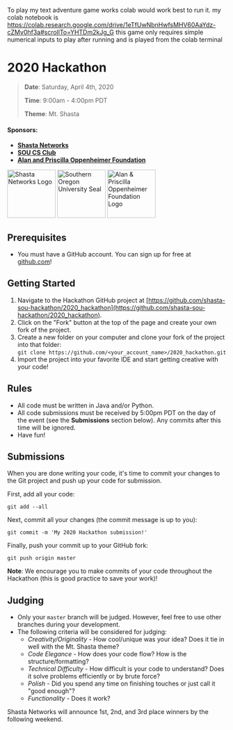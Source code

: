 To play my text adventure game works colab would work best to run it.
my colab notebook is https://colab.research.google.com/drive/1eTfUwNbnHwfsMHV60AaYdz-cZMv0hf3a#scrollTo=YHTDm2kJg_G
this game only requires simple numerical inputs to play after running and is played from the colab terminal

# 2020 Hackathon

> **Date**: Saturday, April 4th, 2020
>
> **Time**: 9:00am - 4:00pm PDT
>
> **Theme**: Mt. Shasta

#### Sponsors:
* **[Shasta Networks](https://shastanetworks.com)**
* **[SOU CS Club](https://sou.presence.io/organization/computer-science-club-2)**
* **[Alan and Priscilla Oppenheimer Foundation](https://oppenheimerfoundation.org)**
<p>
    <img src='images/shasta-networks-logo.png' alt='Shasta Networks Logo' title='Shasta Networks Logo' width='111' />
    <img src='images/sou-seal.png' data-canonical-src='https://upload.wikimedia.org/wikipedia/en/4/43/Souther_Oregon_University_seal.png' alt='Southern Oregon University Seal' title='Southern Oregon University Seal' width='111' />
    <img src='images/a-poppenfoundlgoclr01.jpg' data-canonical-src='https://oppenheimerfoundation.org/uploads/1/0/8/4/108402803/published/a-poppenfoundlgoclr01.jpg' alt='Alan &amp; Priscilla Oppenheimer Foundation Logo' title='Alan &amp; Priscilla Oppenheimer Foundation Logo' width='111' />
</p>

## Prerequisites
* You must have a GitHub account. You can sign up for free at [github.com](https://github.com)!

## Getting Started
1. Navigate to the Hackathon GitHub project at [https://github.com/shasta-sou-hackathon/2020_hackathon](https://github.com/shasta-sou-hackathon/2020_hackathon).
2. Click on the "Fork" button at the top of the page and create your own fork of the project.
3. Create a new folder on your computer and clone your fork of the project into that folder:<br />
`git clone https://github.com/<your_account_name>/2020_hackathon.git`
4. Import the project into your favorite IDE and start getting creative with your code!

## Rules
* All code must be written in Java and/or Python.
* All code submissions must be received by 5:00pm PDT on the day of the event (see the **Submissions** section below). Any commits after this time will be ignored.
* Have fun!

## Submissions
When you are done writing your code, it's time to commit your changes to the Git project and push up your code for submission.

First, add all your code:

`git add --all`

Next, commit all your changes (the commit message is up to you):

`git commit -m 'My 2020 Hackathon submission!'`

Finally, push your commit up to your GitHub fork:

`git push origin master`

**Note**: We encourage you to make commits of your code throughout the Hackathon (this is good practice to save your work)!

## Judging
* Only your `master` branch will be judged. However, feel free to use other branches during your development.
* The following criteria will be considered for judging:
	* _Creativity/Originality_ - How cool/unique was your idea? Does it tie in well with the Mt. Shasta theme?
	* _Code Elegance_ - How does your code flow? How is the structure/formatting?
	* _Technical Difficulty_ - How difficult is your code to understand? Does it solve problems efficiently or by brute force?
	* _Polish_ - Did you spend any time on finishing touches or just call it "good enough"?
	* _Functionality_ - Does it work?

Shasta Networks will announce 1st, 2nd, and 3rd place winners by the following weekend.
